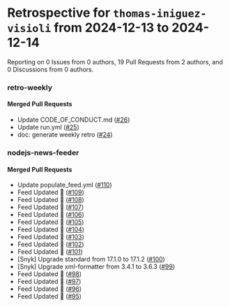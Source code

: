 # Retrospective for `thomas-iniguez-visioli` from 2024-12-13 to 2024-12-14

Reporting on 0 Issues from 0 authors, 19 Pull Requests from 2 authors, and 0 Discussions from 0 authors.


### retro-weekly

#### Merged Pull Requests

- Update CODE_OF_CONDUCT.md ([#26](https://github.com/thomas-iniguez-visioli/retro-weekly/pull/26))
- Update run.yml ([#25](https://github.com/thomas-iniguez-visioli/retro-weekly/pull/25))
- doc: generate weekly retro ([#24](https://github.com/thomas-iniguez-visioli/retro-weekly/pull/24))

### nodejs-news-feeder

#### Merged Pull Requests

- Update populate_feed.yml ([#110](https://github.com/thomas-iniguez-visioli/nodejs-news-feeder/pull/110))
- Feed Updated 🍿 ([#109](https://github.com/thomas-iniguez-visioli/nodejs-news-feeder/pull/109))
- Feed Updated 🍿 ([#108](https://github.com/thomas-iniguez-visioli/nodejs-news-feeder/pull/108))
- Feed Updated 🍿 ([#107](https://github.com/thomas-iniguez-visioli/nodejs-news-feeder/pull/107))
- Feed Updated 🍿 ([#106](https://github.com/thomas-iniguez-visioli/nodejs-news-feeder/pull/106))
- Feed Updated 🍿 ([#105](https://github.com/thomas-iniguez-visioli/nodejs-news-feeder/pull/105))
- Feed Updated 🍿 ([#104](https://github.com/thomas-iniguez-visioli/nodejs-news-feeder/pull/104))
- Feed Updated 🍿 ([#103](https://github.com/thomas-iniguez-visioli/nodejs-news-feeder/pull/103))
- Feed Updated 🍿 ([#102](https://github.com/thomas-iniguez-visioli/nodejs-news-feeder/pull/102))
- Feed Updated 🍿 ([#101](https://github.com/thomas-iniguez-visioli/nodejs-news-feeder/pull/101))
- [Snyk] Upgrade standard from 17.1.0 to 17.1.2 ([#100](https://github.com/thomas-iniguez-visioli/nodejs-news-feeder/pull/100))
- [Snyk] Upgrade xml-formatter from 3.4.1 to 3.6.3 ([#99](https://github.com/thomas-iniguez-visioli/nodejs-news-feeder/pull/99))
- Feed Updated 🍿 ([#98](https://github.com/thomas-iniguez-visioli/nodejs-news-feeder/pull/98))
- Feed Updated 🍿 ([#97](https://github.com/thomas-iniguez-visioli/nodejs-news-feeder/pull/97))
- Feed Updated 🍿 ([#96](https://github.com/thomas-iniguez-visioli/nodejs-news-feeder/pull/96))
- Feed Updated 🍿 ([#95](https://github.com/thomas-iniguez-visioli/nodejs-news-feeder/pull/95))